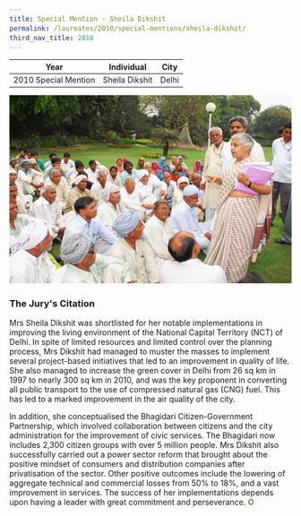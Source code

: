 ```yaml
---
title: Special Mention - Sheila Dikshit
permalink: /laureates/2010/special-mentions/sheila-dikshit/
third_nav_title: 2010
---
```


| Year | Individual | City |
|--|--|--|
| 2010 Special Mention | Sheila Dikshit | Delhi |

![Sheila Dikshit](/images/special-mentions/sheila-dikshit.jpg)

### **The Jury's Citation**
Mrs Sheila Dikshit was shortlisted for her notable implementations in improving the living environment of the National Capital Territory (NCT) of Delhi. In spite of limited resources and limited control over the planning process, Mrs Dikshit had managed to muster the masses to implement several project-based initiatives that led to an improvement in quality of life. She also managed to increase the green cover in Delhi from 26 sq km in 1997 to nearly 300 sq km in 2010, and was the key proponent in converting all public transport to the use of compressed natural gas (CNG) fuel. This has led to a marked improvement in the air quality of the city.

In addition, she conceptualised the Bhagidari Citizen-Government Partnership, which involved collaboration between citizens and the city administration for the improvement of civic services. The Bhagidari now includes 2,300 citizen groups with over 5 million people. Mrs Dikshit also successfully carried out a power sector reform that brought about the positive mindset of consumers and distribution companies after privatisation of the sector. Other positive outcomes include the lowering of aggregate technical and commercial losses from 50% to 18%, and a vast improvement in services. The success of her implementations depends upon having a leader with great commitment and perseverance. **<font color="#967942">O</font>**
